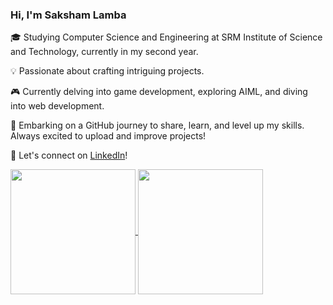 ###  Hi, I'm Saksham Lamba

🎓 Studying Computer Science and Engineering at SRM Institute of Science and Technology, currently in my second year.

💡 Passionate about crafting intriguing projects.

🎮 Currently delving into game development, exploring AIML, and diving into web development.

🚀 Embarking on a GitHub journey to share, learn, and level up my skills. Always excited to upload and improve projects!

🔗 Let's connect on [LinkedIn](https://www.linkedin.com/in/saksham-lamba-397b9924b/)!

<a href="https://github.com/anuraghazra/github-readme-stats">
  <img height=200 align="center" src="https://github-readme-stats.vercel.app/api?username=lamba44&show_icons=true&theme=transparent" />
</a>
<a href="https://github.com/anuraghazra/convoychat">
  <img height=200 align="center" src="https://github-readme-stats.vercel.app/api/top-langs/?username=lamba44&layout=compact&theme=transparent&langs_count=8" />
</a>
